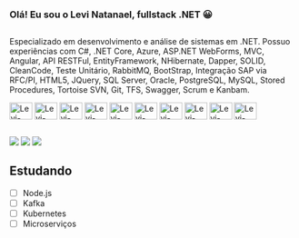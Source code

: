 ### Olá! Eu sou o Levi Natanael, fullstack .NET 😀
##
Especializado em desenvolvimento e análise de sistemas em .NET. Possuo experiências com C#, .NET Core, Azure, ASP.NET WebForms, MVC, Angular, API RESTFul, EntityFramework, NHibernate, Dapper, SOLID, CleanCode, Teste Unitário, RabbitMQ, BootStrap, Integração SAP via RFC/PI, HTML5, JQuery, SQL Server, Oracle, PostgreSQL, MySQL, Stored Procedures, Tortoise SVN, Git, TFS, Swagger, Scrum e Kanbam.

<div style="display: inline_block;">
	<img align="center" alt="Levi-DotNet" height="30" width="40" src="https://icongr.am/devicon/dot-net-original-wordmark.svg?size=128&color=currentColor">
	<img align="center" alt="Levi-C#" height="30" width="40" src="https://icongr.am/devicon/csharp-original.svg?size=128&color=currentColor">
	<img align="center" alt="Levi-Oracle" height="30" width="40" src="https://icongr.am/devicon/oracle-original.svg?size=128&color=currentColor">
	<img align="center" alt="Levi-SQL" height="30" width="40" src="https://cdn.jsdelivr.net/gh/devicons/devicon/icons/microsoftsqlserver/microsoftsqlserver-plain-wordmark.svg">
	<img align="center" alt="Levi-Typescript" height="30" width="40" src="https://icongr.am/devicon/typescript-plain.svg?size=128&color=currentColor">
	<img align="center" alt="Levi-Angular" height="30" width="40" src="https://icongr.am/devicon/angularjs-original.svg?size=128&color=currentColor">
	<img align="center" alt="Levi-Html5" height="30" width="40" src="https://icongr.am/devicon/html5-original-wordmark.svg?size=128&color=currentColor">
	<img align="center" alt="Levi-Css" height="30" width="40" src="https://icongr.am/devicon/css3-original-wordmark.svg?size=128&color=currentColor">
	<img align="center" alt="Levi-Docker" height="30" width="40" src="https://icongr.am/devicon/docker-original-wordmark.svg?size=128&color=currentColor">
	<img align="center" alt="Levi-Git" height="30" width="40" src="https://icongr.am/devicon/git-plain-wordmark.svg?size=128&color=currentColor">
</div>

##

<div>
  <a href="https://www.linkedin.com/in/levinatanael/" target="_blank"><img src="https://img.shields.io/badge/LinkedIn-0077B5?style=for-the-badge&logo=linkedin&logoColor=white" target="_blank"></a>
  <a href="mailto:levi.natanael@gmail.com" target="_blank"><img src="https://img.shields.io/badge/Gmail-D14836?style=for-the-badge&logo=gmail&logoColor=white" target="_blank"></a>
  <a href="https://wa.me/5519997931533" target="_blank"><img src="https://img.shields.io/badge/WhatsApp-25D366?style=for-the-badge&logo=whatsapp&logoColor=white" target="_blank"></a>
</div>

## Estudando

- [ ] Node.js
- [ ] Kafka
- [ ] Kubernetes
- [ ] Microserviços
